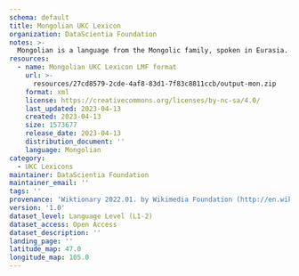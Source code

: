 ```yaml
---
schema: default
title: Mongolian UKC Lexicon
organization: DataScientia Foundation
notes: >-
  Mongolian is a language from the Mongolic family, spoken in Eurasia. The UKC Lexicon of Mongolian is represented as a lexico-semantic network. It consists of words, word senses, synsets, as well as sense-level and synset-level relationships.
resources:
  - name: Mongolian UKC Lexicon LMF format
    url: >-
      resources/27cd8579-2cde-4af8-83d1-7f83c8811ccb/output-mon.zip
    format: xml
    license: https://creativecommons.org/licenses/by-nc-sa/4.0/
    last_updated: 2023-04-13
    created: 2023-04-13
    size: 1573677
    release_date: 2023-04-13
    distribution_document: ''
    language: Mongolian
category:
  - UKC Lexicons
maintainer: DataScientia Foundation
maintainer_email: ''
tags: ''
provenance: 'Wiktionary 2022.01. by Wikimedia Foundation (http://en.wiktionary.org); CogNet 2.1 by Khuyagbaatar Batsuren, National University of Mongolia (http://cognet.ukc.disi.unitn.it); KinDiv: Kinship Diversity 1.0 by Temuulen Khishigsuren (http://ukc.disi.unitn.it/index.php/kinship/); UniMet: Universal Metonymy 1.0 by Temuulen Khishigsuren and Gábor Bella (http://ukc.disi.unitn.it/index.php/metonymy/); MorphyNet 2.0 by Gábor Bella and Khuyagbaatar Batsuren (http://ukc.disi.unitn.it/index.php/morphynet/); Antonymy 1.0 by Gábor Bella (http://ukc.datascientia.eu); Mongolian Wordnet 1.0 by National University of Mongolia (http://ukc.disi.unitn.it/index.php/monwordnet/); Princeton WordNet 2.1 by Princeton University (https://wordnet.princeton.edu)'
version: '1.0'
dataset_level: Language Level (L1-2)
dataset_access: Open Access
dataset_description: ''
landing_page: ''
latitude_map: 47.0
longitude_map: 105.0
---
```

